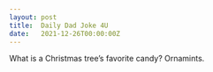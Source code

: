 ```yaml
---
layout: post
title:  Daily Dad Joke 4U
date:   2021-12-26T00:00:00Z
---
```

What is a Christmas tree’s favorite candy? Ornamints.
